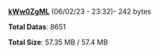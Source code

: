 [**kWw0ZgML**](/data/kWw0ZgML.txt) (06/02/23 - 23:32)- 242 bytes

**Total Datas**: 8651

**Total Size**: 57.35 MB / 57.4 MB